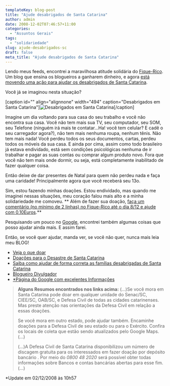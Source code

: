 ```yaml
---
templateKey: blog-post
title: "Ajude desabrigados de Santa Catarina"
author: admin
date: 2008-12-02T07:46:57+11:00
categories:
  - "Assuntos Gerais"
tags:
  - "solidariedade"
slug: ajude-desabrigados-sc
draft: false
meta_title: "Ajude desabrigados de Santa Catarina"
---
```


Lendo meus feeds, encontrei a maravilhosa atitude solidária do [Fique-Rico](http://www.fique-rico.com/ "Blog sobre como ganhar Dinheiro sendo blogueiro").
Um blog que ensina os blogueiros a ganharem dinheiro, e agora [está movendo uma ação para ajudar os desabrigados de Santa Catarina](http://www.fique-rico.com/2008/12/01/o-seu-comentario-vale-010eur-para-as-vitimas-das-enchentes-de-santa-catarina-brasil/ "Ajude Santa Catarina postando um comentário").

Você já se imaginou nesta situação?

\[caption id="" align="alignnone" width="494" caption="Desabrigados em Santa Catarina"\]![Desabrigados em Santa Catarina](./129_2319-floripachuva.jpg "Desabrigados em Santa Catarina")\[/caption\]

Imagine um dia voltando para sua casa do seu trabalho e você não encontra sua casa.
Você não tem mais sua TV, seu computador, seu SOM, seu Telefone (ninguém irá mais te contatar...Ha! você tem celular? E cadê o seu carregador agora?), não tem mais nenhuma roupa, nenhum tênis. Não tem mais nada!
Você perdeu todos os seus documentos, cartas, perdeu todos os móveis da sua casa. E ainda por cima, assim como todo brasileiro já estava endividado, está sem condições psicológicas nenhuma de ir trabalhar e pagar as suas contas ou comprar algum produto novo.
Fora que você não tem mais onde dormir, ou seja, está completamente inabilitado de fazer qualquer coisa.

Então deixe de dar presentes de Natal para quem não perdeu nada e faça uma caridade! Principalmente agora que você receberá seu 13o.

Sim, estou fazendo minhas doações. Estou endividado, mas quando me imaginei nessas situações, meu coração falou mais alto e a minha solidariedade me comoveu.
**
Além de fazer sua doação, [faça um comentário (no mínimo de 2 linhas) no Fique-Rico até o dia 8/12 e ajude com 0,10Euros](http://www.fique-rico.com/2008/12/01/o-seu-comentario-vale-010eur-para-as-vitimas-das-enchentes-de-santa-catarina-brasil/ "Ajude Santa Catarina postando um comentário").**

Pesquisando um pouco no [Google](http://www.google.com/search?q=como+ajudar+desabrigados+santa+catarina "Busca no Google para ajudar desabrigados em Santa Catarina"), encontrei também algumas coisas que posso ajudar ainda mais. E assim farei.

Então, se você quer ajudar, manda ver, se você não quer, nunca mais leia meu BLOG!

*   [Veja o que doar](http://www.desastre.sc.gov.br/index.php?option=com_content&view=article&id=9:o-que-doar-alimentos&catid=13:doacoes&Itemid=2 "Veja o que doar")
*   [Doações para o Desastre de Santa Catarina](http://www.desastre.sc.gov.br/index.php?option=com_content&view=category&id=13&Itemid=2 "Informações para quem quer doar")
*   [Saiba como ajudar de forma correta as famílias desabrigadas de Santa Catarina](http://www.voluntariosonline.org.br/pt-br/eventos/visualizar/121 "Ajude Santa Catarina")
*   [Blogueiro Divulgador
    ](http://voluntariosonline.org.br/pt-br/oportunidades/visualizar/280 "Blogueiro, ajude Santa Catarina")
*   [\*Página do Google com excelentes Informações](http://www.google.com/intl/pt-BR/chuvas-nov08.html "Página do Google com excelentes Informações")

> **Alguns Resumos encontrados nos links acima:**
> (...)Se você mora em Santa Catarina pode doar em qualquer unidade do Senac/SC, CIEE/SC, OAB/SC, e Defesa Civil de todas as cidades catarinenses. Mas preste atenção nas orientações da Defesa Civil em relação a essas doações.
>
> Se você mora em outro estado, pode ajudar também. Encaminhe doações para a Defesa Civil de seu estado ou para o Exército. Confira os locais de coleta que estão sendo atualizados pelo Google Maps. (...)
>
> (...)A Defesa Civil de Santa Catarina disponibilizou um número de discagem gratuita para os interessados em fazer doação por depósito bancário . Por meio do _0800 48 2020_ será possível obter todas informações sobre Bancos e contas bancárias abertas para esse fim.(...)

\*Update em 02/12/2008 às 10h57
